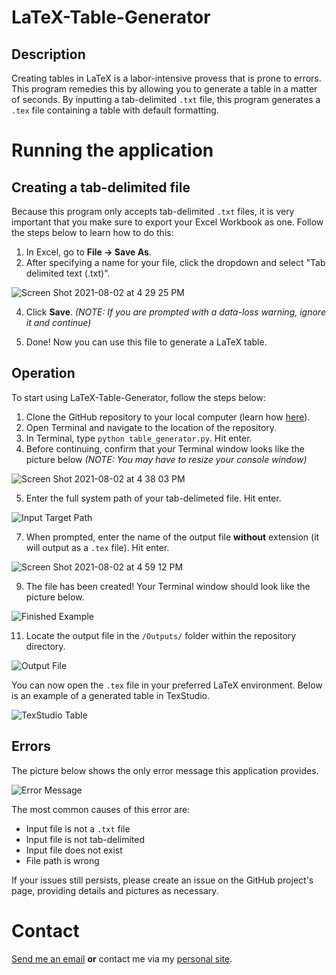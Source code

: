 # LaTeX-Table-Generator

## Description

Creating tables in LaTeX is a labor-intensive provess that is prone to errors. This program remedies this by allowing you to generate a table in a matter of seconds. By inputting a tab-delimited `.txt` file, this program generates a `.tex` file containing a table with default formatting.

# Running the application

## Creating a tab-delimited file

Because this program only accepts tab-delimited `.txt` files, it is very important that you make sure to export your Excel Workbook as one. Follow the steps below to learn how to do this:

1. In Excel, go to **File -> Save As**.
2. After specifying a name for your file, click the dropdown and select "Tab delimited text (.txt)".


![Screen Shot 2021-08-02 at 4 29 25 PM](https://user-images.githubusercontent.com/44680601/127925051-aaa13d66-eac0-405b-92ff-1806ac04294f.png)

4. Click **Save**. _(NOTE: If you are prompted with a data-loss warning, ignore it and continue)_

5. Done! Now you can use this file to generate a LaTeX table.

## Operation

To start using LaTeX-Table-Generator, follow the steps below:

1. Clone the GitHub repository to your local computer (learn how [here](https://docs.github.com/en/github/creating-cloning-and-archiving-repositories/cloning-a-repository-from-github/cloning-a-repository)).
2. Open Terminal and navigate to the location of the repository.
3. In Terminal, type `python table_generator.py`. Hit enter.
4. Before continuing, confirm that your Terminal window looks like the picture below _(NOTE: You may have to resize your console window)_

![Screen Shot 2021-08-02 at 4 38 03 PM](https://user-images.githubusercontent.com/44680601/127922809-ede64ceb-feec-409f-978e-3fe24be27257.png)

5. Enter the full system path of your tab-delimeted file. Hit enter.

![Input Target Path](https://user-images.githubusercontent.com/44680601/127922775-a973818d-8133-4001-9441-653c2641fc17.png)

7. When prompted, enter the name of the output file **without** extension (it will output as a `.tex` file). Hit enter.

![Screen Shot 2021-08-02 at 4 59 12 PM](https://user-images.githubusercontent.com/44680601/127923100-b4c65954-e3c5-45be-bb01-3dcf24147cdd.png)

9. The file has been created! Your Terminal window should look like the picture below.

![Finished Example](https://user-images.githubusercontent.com/44680601/127923928-d7843e74-df0d-4ba2-91b4-3533f0f3d797.png)

11. Locate the output file in the `/Outputs/` folder within the repository directory.

![Output File](https://user-images.githubusercontent.com/44680601/127923941-05b9764c-2b0b-413c-83a4-941338cc5b2f.png)

You can now open the `.tex` file in your preferred LaTeX environment. Below is an example of a generated table in TexStudio.

![TexStudio Table](https://user-images.githubusercontent.com/44680601/127924123-4640aa64-2eb2-4837-99a1-1ba5f4e1cb62.png)

## Errors

The picture below shows the only error message this application provides.

![Error Message](https://user-images.githubusercontent.com/44680601/127922348-6d76fb10-c35f-4b35-9b71-02f0e7b048d7.png)

The most common causes of this error are:
- Input file is not a `.txt` file
- Input file is not tab-delimited
- Input file does not exist
- File path is wrong

If your issues still persists, please create an issue on the GitHub project's page, providing details and pictures as necessary.

# Contact

[Send me an email](mailto:simon.aytes@lc.cuny.edu?subject=[GitHub]%20LatexTableGenerator%20Issue) **or** contact me via my [personal site](https://www.saytes.io).
